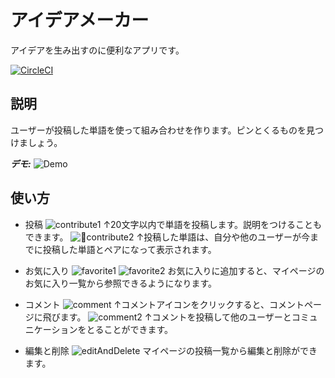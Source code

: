 # アイデアメーカー
アイデアを生み出すのに便利なアプリです。  

[![CircleCI](https://circleci.com/gh/sdk40010/idea-maker/tree/master.svg?style=svg)](https://circleci.com/gh/sdk40010/idea-maker/tree/master)

## 説明
ユーザーが投稿した単語を使って組み合わせを作ります。ピンとくるものを見つけましょう。

***デモ:***
![Demo](https://user-images.githubusercontent.com/44635710/51223087-c7805f80-1983-11e9-92d0-3e201d2f3fc8.gif)


## 使い方

- 投稿
![contribute1](https://user-images.githubusercontent.com/44635710/51189502-86f0f980-1923-11e9-8216-c88fd4cc06bd.png)
↑20文字以内で単語を投稿します。説明をつけることもできます。
![contribute2](https://user-images.githubusercontent.com/44635710/51222657-07464780-1982-11e9-8825-9697e734d4bb.png)
↑投稿した単語は、自分や他のユーザーが今までに投稿した単語とペアになって表示されます。

- お気に入り
![favorite1](https://user-images.githubusercontent.com/44635710/51225766-6bbbd380-198f-11e9-9119-b309408215c5.png)
![favorite2](https://user-images.githubusercontent.com/44635710/51189979-915fc300-1924-11e9-8028-f0ee201ad8e6.png)
お気に入りに追加すると、マイページのお気に入り一覧から参照できるようになります。

- コメント
![comment](https://user-images.githubusercontent.com/44635710/51223353-cac81b00-1984-11e9-9ae7-123548cdee64.png)
↑コメントアイコンをクリックすると、コメントページに飛びます。
![comment2](https://user-images.githubusercontent.com/44635710/51223507-6063aa80-1985-11e9-94f7-76dc0bb9e6ec.png)
↑コメントを投稿して他のユーザーとコミュニケーションをとることができます。

- 編集と削除
![editAndDelete](https://user-images.githubusercontent.com/44635710/51223721-64dc9300-1986-11e9-9ad1-df9ed3a19483.png)
マイページの投稿一覧から編集と削除ができます。